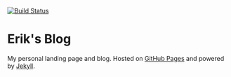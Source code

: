 [![Build Status](https://travis-ci.org/edolinsky/edolinsky.github.io.svg?branch=master)](https://travis-ci.org/edolinsky/edolinsky.github.io)

# Erik's Blog

My personal landing page and blog. Hosted on [GitHub Pages](https://pages.github.com/) and powered by [Jekyll](https://jekyllrb.com/).

